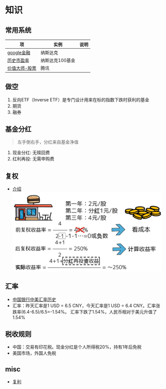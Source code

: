 # 知识
## 常用系统
| 项 | 实例 | 说明 |
| - | - | - |
| [google金融](https://www.google.com/finance/quote/.IXIC:INDEXNASDAQ) | 纳斯达克 |  |
| [历史市盈率](https://www.lixinger.com/equity/index/detail/nasdaq/.NDX/9592/fundamental/valuation/pe-ttm) | 纳斯达克100基金 |  |
| [价值大师-股票](https://www.gurufocus.cn/stock/TCEHY/summary) | 腾讯 |  |

## 做空
1. 反向ETF（Inverse ETF）是专门设计用来在标的指数下跌时获利的基金
1. 期货
1. 融券

## 基金分红
> 左手倒右手，分红来自基金净值

1. 现金分红: 无赎回费
1. 红利再投: 无需申购费

## 复权
* [介绍](https://xueqiu.com/1998588836/166016810)
![](../s/kb/adjustment.png)

## 汇率
* [中国银行中美汇率历史](https://www.kylc.com/huilv/d-boc-usd.html)
* 汇率：昨天汇率是1 USD = 6.5 CNY，今天汇率是1 USD = 6.4 CNY。汇率涨跌率(6.4-6.5)/6.5=-1.54%。  汇率下跌了1.54%，人民币相对于美元升值了1.54%

## 税收规则
* 中国：交易有印花税。现金分红是个人所得税20%，持有1年后免税
* 美国市场，外国人免税

## misc
* [复利](https://zhuanlan.zhihu.com/p/640504544)